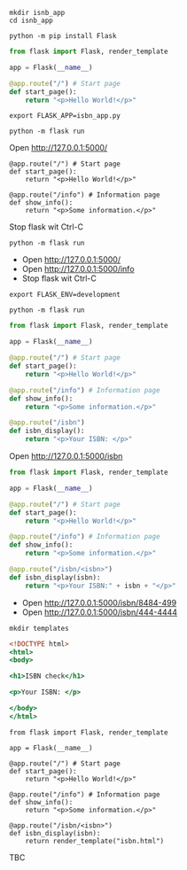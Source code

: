 ```shell
mkdir isnb_app
cd isnb_app
```

```shell
python -m pip install Flask
```

```isnb_app.py
from flask import Flask, render_template

app = Flask(__name__)

@app.route("/") # Start page
def start_page():
    return "<p>Hello World!</p>"
```

```shell
export FLASK_APP=isbn_app.py
```


```shell
python -m flask run
```

Open http://127.0.0.1:5000/


```
@app.route("/") # Start page
def start_page():
    return "<p>Hello World!</p>"

@app.route("/info") # Information page
def show_info():
    return "<p>Some information.</p>"
```

Stop flask wit Ctrl-C

```shell
python -m flask run
```

- Open http://127.0.0.1:5000/
- Open http://127.0.0.1:5000/info
- Stop flask wit Ctrl-C

```shell
export FLASK_ENV=development
```

```shell
python -m flask run
```

```isnb_app.py
from flask import Flask, render_template

app = Flask(__name__)

@app.route("/") # Start page
def start_page():
    return "<p>Hello World!</p>"

@app.route("/info") # Information page
def show_info():
    return "<p>Some information.</p>"

@app.route("/isbn")
def isbn_display():
    return "<p>Your ISBN: </p>"
```

Open http://127.0.0.1:5000/isbn



```isnb_app.py
from flask import Flask, render_template

app = Flask(__name__)

@app.route("/") # Start page
def start_page():
    return "<p>Hello World!</p>"

@app.route("/info") # Information page
def show_info():
    return "<p>Some information.</p>"

@app.route("/isbn/<isbn>")
def isbn_display(isbn):
    return "<p>Your ISBN:" + isbn + "</p>"
```

- Open http://127.0.0.1:5000/isbn/8484-499
- Open http://127.0.0.1:5000/isbn/444-4444

```shell
mkdir templates
```

```templates/isbn.html
<!DOCTYPE html>
<html>
<body>

<h1>ISBN check</h1>

<p>Your ISBN: </p>

</body>
</html> 
```

```
from flask import Flask, render_template

app = Flask(__name__)

@app.route("/") # Start page
def start_page():
    return "<p>Hello World!</p>"

@app.route("/info") # Information page
def show_info():
    return "<p>Some information.</p>"

@app.route("/isbn/<isbn>")
def isbn_display(isbn):
    return render_template("isbn.html")
```

TBC

